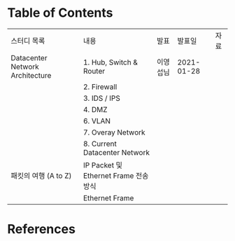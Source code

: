 # Table of Contents

|     |     |     |     |     |
| --- | --- | --- | --- | --- |
| 스터디 목록 | 내용  | 발표  | 발표일 | 자료  |
| Datacenter Network Architecture | 1. Hub, Switch & Router | 이영섭님 | 2021-01-28 |     |
|     | 2. Firewall |     |     |     |
|     | 3. IDS / IPS |     |     |     |
|     | 4. DMZ |     |     |     |
|     | 6. VLAN |     |     |     |
|     | 7. Overay Network |     |     |     |
|     | 8. Current Datacenter Network |     |     |     |
| 패킷의 여행 (A to Z) | IP Packet 및 Ethernet Frame 전송방식 |     |     |     |
|     | Ethernet Frame |     |     |     |


# References
